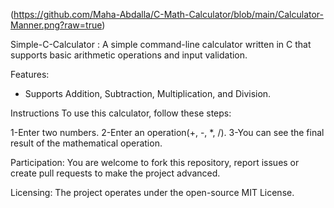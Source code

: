 
(https://github.com/Maha-Abdalla/C-Math-Calculator/blob/main/Calculator-Manner.png?raw=true)

Simple-C-Calculator :
 A simple command-line calculator written in C that supports basic arithmetic operations and input validation.

Features:
* Supports Addition, Subtraction, Multiplication, and Division.

Instructions
To use this calculator, follow these steps:

1-Enter two numbers.
2-Enter an operation(+, -, *, /).
3-You can see the final result of the mathematical operation.

Participation:
You are welcome to fork this repository, report issues or create pull requests to make the project advanced.

Licensing:
The project operates under the open-source MIT License.
